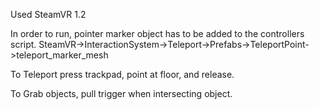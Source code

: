 Used SteamVR 1.2

In order to run, pointer marker object has to be added to the controllers script.
SteamVR->InteractionSystem->Teleport->Prefabs->TeleportPoint->teleport_marker_mesh


To Teleport press trackpad, point at floor, and release.

To Grab objects, pull trigger when intersecting object.
